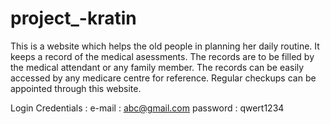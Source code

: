 # project_-kratin
This is a website which helps the old people in planning her daily routine. 
It keeps a record of the medical asessments.
The records are to be filled by the medical attendant or any family member.
The records can be easily accessed by any medicare centre for reference.
Regular checkups can be appointed through this website.

Login Credentials :
  e-mail : abc@gmail.com
  password : qwert1234
